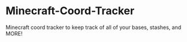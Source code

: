 # Minecraft-Coord-Tracker

Minecraft coord tracker to keep track of all of your bases, stashes, and MORE!
